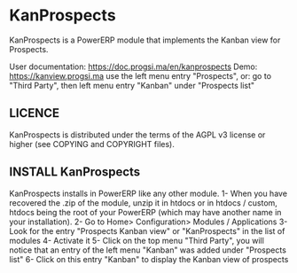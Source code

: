 # KanProspects

KanProspects is a PowerERP module that implements the Kanban view for Prospects.

User documentation: https://doc.progsi.ma/en/kanprospects
Demo: https://kanview.progsi.ma
use the left menu entry "Prospects", or:
go to "Third Party", then left menu entry "Kanban" under "Prospects list"


## LICENCE

KanProspects is distributed under the terms of the AGPL v3 license or higher (see COPYING and COPYRIGHT files).


## INSTALL KanProspects

KanProspects installs in PowerERP like any other module.
1- When you have recovered the .zip of the module, unzip it in htdocs or in htdocs / custom,
htdocs being the root of your PowerERP (which may have another name in your installation).
2- Go to Home> Configuration> Modules / Applications
3- Look for the entry "Prospects Kanban view" or "KanProspects" in the list of modules
4- Activate it
5- Click on the top menu "Third Party", you will notice that an entry of the left menu "Kanban" was added under "Prospects list"
6- Click on this entry "Kanban" to display the Kanban view of prospects
